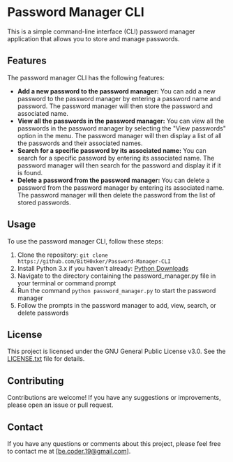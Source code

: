 # Password Manager CLI

This is a simple command-line interface (CLI) password manager application that allows you to store and manage passwords.

## Features

The password manager CLI has the following features:

- **Add a new password to the password manager:** You can add a new password to the password manager by entering a password name and password. The password manager will then store the password and associated name.
- **View all the passwords in the password manager:** You can view all the passwords in the password manager by selecting the "View passwords" option in the menu. The password manager will then display a list of all the passwords and their associated names.
- **Search for a specific password by its associated name:** You can search for a specific password by entering its associated name. The password manager will then search for the password and display it if it is found.
- **Delete a password from the password manager:** You can delete a password from the password manager by entering its associated name. The password manager will then delete the password from the list of stored passwords.

## Usage

To use the password manager CLI, follow these steps:

1. Clone the repository: `git clone https://github.com/BitH0xker/Password-Manager-CLI`
2. Install Python 3.x if you haven't already: [Python Downloads](https://www.python.org/downloads/)
3. Navigate to the directory containing the password_manager.py file in your terminal or command prompt
4. Run the command `python password_manager.py` to start the password manager
5. Follow the prompts in the password manager to add, view, search, or delete passwords

## License

This project is licensed under the GNU General Public License v3.0. See the [LICENSE.txt](LICENSE.txt) file for details.

## Contributing

Contributions are welcome! If you have any suggestions or improvements, please open an issue or pull request.

## Contact

If you have any questions or comments about this project, please feel free to contact me at [be.coder.19@gmail.com].
